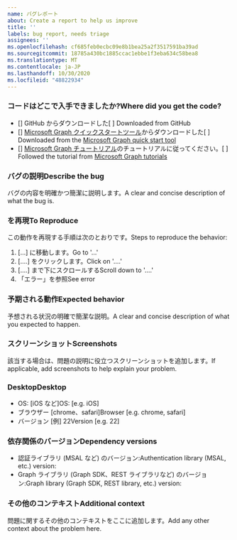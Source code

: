 ```yaml
---
name: バグレポート
about: Create a report to help us improve
title: ''
labels: bug report, needs triage
assignees: ''
ms.openlocfilehash: cf685feb0ecbc09e8b1bea25a2f3517591ba39ad
ms.sourcegitcommit: 18785a430bc1885ccac1ebbe1f3eba634c58bea8
ms.translationtype: MT
ms.contentlocale: ja-JP
ms.lasthandoff: 10/30/2020
ms.locfileid: "48822934"
---
```

### <a name="where-did-you-get-the-code"></a><span data-ttu-id="6b527-102">コードはどこで入手できましたか?</span><span class="sxs-lookup"><span data-stu-id="6b527-102">Where did you get the code?</span></span>

- <span data-ttu-id="6b527-103">[] GitHub からダウンロードした</span><span class="sxs-lookup"><span data-stu-id="6b527-103">[ ] Downloaded from GitHub</span></span>
- <span data-ttu-id="6b527-104">[] [Microsoft Graph クイックスタートツール](https://developer.microsoft.com/graph/quick-start)からダウンロードした</span><span class="sxs-lookup"><span data-stu-id="6b527-104">[ ] Downloaded from the [Microsoft Graph quick start tool](https://developer.microsoft.com/graph/quick-start)</span></span>
- <span data-ttu-id="6b527-105">[] [Microsoft Graph チュートリアル](https://docs.microsoft.com/graph/tutorials)のチュートリアルに従ってください。</span><span class="sxs-lookup"><span data-stu-id="6b527-105">[ ] Followed the tutorial from [Microsoft Graph tutorials](https://docs.microsoft.com/graph/tutorials)</span></span>

### <a name="describe-the-bug"></a><span data-ttu-id="6b527-106">バグの説明</span><span class="sxs-lookup"><span data-stu-id="6b527-106">Describe the bug</span></span>

<span data-ttu-id="6b527-107">バグの内容を明確かつ簡潔に説明します。</span><span class="sxs-lookup"><span data-stu-id="6b527-107">A clear and concise description of what the bug is.</span></span>

### <a name="to-reproduce"></a><span data-ttu-id="6b527-108">を再現</span><span class="sxs-lookup"><span data-stu-id="6b527-108">To Reproduce</span></span>

<span data-ttu-id="6b527-109">この動作を再現する手順は次のとおりです。</span><span class="sxs-lookup"><span data-stu-id="6b527-109">Steps to reproduce the behavior:</span></span>

1. <span data-ttu-id="6b527-110">[...] に移動します。</span><span class="sxs-lookup"><span data-stu-id="6b527-110">Go to '...'</span></span>
1. <span data-ttu-id="6b527-111">[....] をクリックします。</span><span class="sxs-lookup"><span data-stu-id="6b527-111">Click on '....'</span></span>
1. <span data-ttu-id="6b527-112">[....] まで下にスクロールする</span><span class="sxs-lookup"><span data-stu-id="6b527-112">Scroll down to '....'</span></span>
1. <span data-ttu-id="6b527-113">「エラー」を参照</span><span class="sxs-lookup"><span data-stu-id="6b527-113">See error</span></span>

### <a name="expected-behavior"></a><span data-ttu-id="6b527-114">予期される動作</span><span class="sxs-lookup"><span data-stu-id="6b527-114">Expected behavior</span></span>

<span data-ttu-id="6b527-115">予想される状況の明確で簡潔な説明。</span><span class="sxs-lookup"><span data-stu-id="6b527-115">A clear and concise description of what you expected to happen.</span></span>

### <a name="screenshots"></a><span data-ttu-id="6b527-116">スクリーンショット</span><span class="sxs-lookup"><span data-stu-id="6b527-116">Screenshots</span></span>

<span data-ttu-id="6b527-117">該当する場合は、問題の説明に役立つスクリーンショットを追加します。</span><span class="sxs-lookup"><span data-stu-id="6b527-117">If applicable, add screenshots to help explain your problem.</span></span>

### <a name="desktop"></a><span data-ttu-id="6b527-118">Desktop</span><span class="sxs-lookup"><span data-stu-id="6b527-118">Desktop</span></span>

- <span data-ttu-id="6b527-119">OS: [iOS など]</span><span class="sxs-lookup"><span data-stu-id="6b527-119">OS: [e.g. iOS]</span></span>
- <span data-ttu-id="6b527-120">ブラウザー [chrome、safari]</span><span class="sxs-lookup"><span data-stu-id="6b527-120">Browser [e.g. chrome, safari]</span></span>
- <span data-ttu-id="6b527-121">バージョン [例] 22</span><span class="sxs-lookup"><span data-stu-id="6b527-121">Version [e.g. 22]</span></span>

### <a name="dependency-versions"></a><span data-ttu-id="6b527-122">依存関係のバージョン</span><span class="sxs-lookup"><span data-stu-id="6b527-122">Dependency versions</span></span>

- <span data-ttu-id="6b527-123">認証ライブラリ (MSAL など) のバージョン:</span><span class="sxs-lookup"><span data-stu-id="6b527-123">Authentication library (MSAL, etc.) version:</span></span>
- <span data-ttu-id="6b527-124">Graph ライブラリ (Graph SDK、REST ライブラリなど) のバージョン:</span><span class="sxs-lookup"><span data-stu-id="6b527-124">Graph library (Graph SDK, REST library, etc.) version:</span></span>

### <a name="additional-context"></a><span data-ttu-id="6b527-125">その他のコンテキスト</span><span class="sxs-lookup"><span data-stu-id="6b527-125">Additional context</span></span>

<span data-ttu-id="6b527-126">問題に関するその他のコンテキストをここに追加します。</span><span class="sxs-lookup"><span data-stu-id="6b527-126">Add any other context about the problem here.</span></span>
